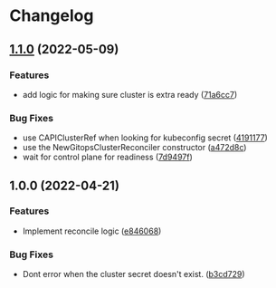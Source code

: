 # Changelog

## [1.1.0](https://github.com/weaveworks/cluster-controller/compare/v1.0.0...v1.1.0) (2022-05-09)


### Features

* add logic for making sure cluster is extra ready ([71a6cc7](https://github.com/weaveworks/cluster-controller/commit/71a6cc728bb9c41deef48528d98790ca82aaa75f))


### Bug Fixes

* use CAPIClusterRef when looking for kubeconfig secret ([4191177](https://github.com/weaveworks/cluster-controller/commit/4191177a12f6139e3eab3566b02e8be916adafea))
* use the NewGitopsClusterReconciler constructor ([a472d8c](https://github.com/weaveworks/cluster-controller/commit/a472d8c3d047691180d7fb6fc4710e3c79ec48e9))
* wait for control plane for readiness ([7d9497f](https://github.com/weaveworks/cluster-controller/commit/7d9497f4eea5714bd3b8b207559d179a4e4598a2))

## 1.0.0 (2022-04-21)


### Features

* Implement reconcile logic ([e846068](https://github.com/weaveworks/cluster-controller/commit/e846068db9ddd1132e635a78f5aa067a5cca90e7))


### Bug Fixes

* Dont error when the cluster secret doesn't exist. ([b3cd729](https://github.com/weaveworks/cluster-controller/commit/b3cd7294b42152eff69598ea305ec941d5e6737b))

